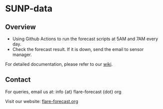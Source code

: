 # SUNP-data

## Overview
- Using Github Actions to run the forecast scripts at 5AM and 7AM every day.
- Check the forecast result. If it is down, send the email to sensor manager.

For detailed documentation, please refer to our [wiki](https://github.com/FLARE-forecast/flare-forecast.github.io/wiki).

## Contact
For queries, email us at: info {at} flare-forecast {dot} org

Visit our website: [flare-forecast.org](https://flare-forecast.org)
